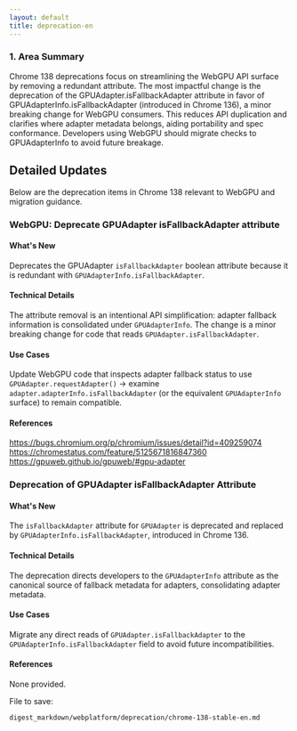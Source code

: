 ```yaml
---
layout: default
title: deprecation-en
---
```


### 1. Area Summary

Chrome 138 deprecations focus on streamlining the WebGPU API surface by removing a redundant attribute. The most impactful change is the deprecation of the GPUAdapter.isFallbackAdapter attribute in favor of GPUAdapterInfo.isFallbackAdapter (introduced in Chrome 136), a minor breaking change for WebGPU consumers. This reduces API duplication and clarifies where adapter metadata belongs, aiding portability and spec conformance. Developers using WebGPU should migrate checks to GPUAdapterInfo to avoid future breakage.

## Detailed Updates

Below are the deprecation items in Chrome 138 relevant to WebGPU and migration guidance.

### WebGPU: Deprecate GPUAdapter isFallbackAdapter attribute

#### What's New
Deprecates the GPUAdapter `isFallbackAdapter` boolean attribute because it is redundant with `GPUAdapterInfo.isFallbackAdapter`.

#### Technical Details
The attribute removal is an intentional API simplification: adapter fallback information is consolidated under `GPUAdapterInfo`. The change is a minor breaking change for code that reads `GPUAdapter.isFallbackAdapter`.

#### Use Cases
Update WebGPU code that inspects adapter fallback status to use `GPUAdapter.requestAdapter()` → examine `adapter.adapterInfo.isFallbackAdapter` (or the equivalent `GPUAdapterInfo` surface) to remain compatible.

#### References
https://bugs.chromium.org/p/chromium/issues/detail?id=409259074
https://chromestatus.com/feature/5125671816847360
https://gpuweb.github.io/gpuweb/#gpu-adapter

### Deprecation of GPUAdapter isFallbackAdapter Attribute

#### What's New
The `isFallbackAdapter` attribute for `GPUAdapter` is deprecated and replaced by `GPUAdapterInfo.isFallbackAdapter`, introduced in Chrome 136.

#### Technical Details
The deprecation directs developers to the `GPUAdapterInfo` attribute as the canonical source of fallback metadata for adapters, consolidating adapter metadata.

#### Use Cases
Migrate any direct reads of `GPUAdapter.isFallbackAdapter` to the `GPUAdapterInfo.isFallbackAdapter` field to avoid future incompatibilities.

#### References
None provided.

File to save:
```text
digest_markdown/webplatform/deprecation/chrome-138-stable-en.md
